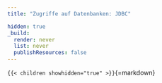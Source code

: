 ```yaml
---
title: "Zugriffe auf Datenbanken: JDBC"

hidden: true
_build:
  render: never
  list: never
  publishResources: false
---
```



`{{< children showhidden="true" >}}`{=markdown}
